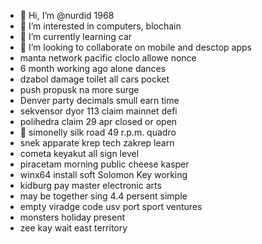 - 👋 Hi, I’m @nurdid 1968
- 👀 I’m interested in computers, blochain
- 🌱 I’m currently learning car
- 💞️ I’m looking to collaborate on mobile and desctop apps
- manta network pacific cloclo allowe nonce
- 6 month working ago alone dances
- dzabol damage toilet all cars pocket
- push propusk na more surge
- Denver party decimals smull earn time
- sekvensor dyor 113 claim mainnet defi
- polihedra claim 29 apr closed or open
- 👀 simonelly silk road 49 r.p.m. quadro
- snek apparate krep tech zakrep learn
- cometa keyakut all sign level
- piracetam morning public cheese kasper
- winx64 install soft Solomon Key working
- kidburg pay master electronic arts
- may be together sing 4.4 persent simple
- empty viradge code usv port sport ventures
- monsters holiday present
- zee kay wait east territory
